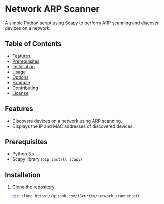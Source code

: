 # Network ARP Scanner

A simple Python script using Scapy to perform ARP scanning and discover devices on a network.

## Table of Contents
- [Features](#features)
- [Prerequisites](#prerequisites)
- [Installation](#installation)
- [Usage](#usage)
- [Options](#options)
- [Example](#example)
- [Contributing](#contributing)
- [License](#license)

## Features
- Discovers devices on a network using ARP scanning.
- Displays the IP and MAC addresses of discovered devices.

## Prerequisites
- Python 3.x
- Scapy library (`pip install scapy`)

## Installation
1. Clone the repository:
   ```bash
   git clone https://github.com/iScurity/network_scanner.git
